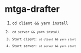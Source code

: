# mtga-drafter

 1. <code>cd client && yarn install
 2. <code>cd server && yarn install
 3. Start client: <code>cd client && yarn start</code>
 4. Start server: <code>cd server && yarn start</code>
